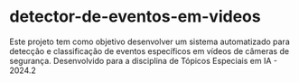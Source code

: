 # detector-de-eventos-em-videos
Este projeto tem como objetivo desenvolver um sistema automatizado para detecção e classificação de eventos específicos em vídeos de câmeras de segurança. Desenvolvido para a disciplina de Tópicos Especiais em IA - 2024.2
